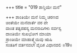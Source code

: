 +++
title = "019 ಶಾನ್ತಿಯೇ ಮನೆ"

+++
ಶಾಂತಿಯೇ ಮನೆ ನಿಮ್ಮ ಚರಣದ  
ಚಿಂತೆಯೇ ಮನೆವಾರ್ತೆ ವರ ವೇ  
ದಾಂತ ತತ್ವರಹಸ್ಯ ಮನನಾದಿಗಳು ಸರ್ವಸ್ವ   
ದಾಂತಿಯೇ ಸುಖಭೋಗ ಮಾಯಾ  
ಶ್ರಾಂತಿಯೇ ಮಾಹಾತ್ಮ್ಯೆಯಿವು ಋಷಿ  
ಸಂತತಿಗೆ ವರ್ತನವಲೇ ವೈದಿಕ ವಿಧಾನದಲಿ     ॥19॥